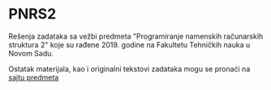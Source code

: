 # PNRS2

Rešenja zadataka sa vežbi predmeta "Programiranje namenskih računarskih struktura 2" koje su rađene 2019. godine na Fakultetu Tehničkih nauka u Novom Sadu. 

Ostatak materijala, kao i originalni tekstovi zadataka mogu se pronaći na [sajtu predmeta](http://www.rt-rk.uns.ac.rs/predmeti/ra%C4%8Dunarstvo-i-automatika-%E2%80%93-e2/pnrs-2-projektovanje-namenskih-ra%C4%8Dunarskih-struktura-2)


